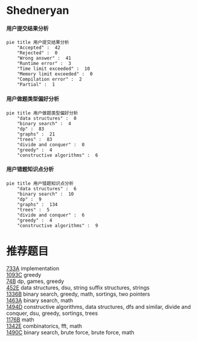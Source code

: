 # Shedneryan

<!-- tabs:start -->



#### **用户提交结果分析**

```mermaid
pie title 用户提交结果分析
    "Accepted" :  42
    "Rejected" :  0
    "Wrong answer" :  41
    "Runtime error" :  3
    "Time limit exceeded" :  10
    "Memory limit exceeded" :  0
    "Compilation error" :  2
    "Partial" :  1
```

#### **用户做题类型偏好分析**

```mermaid
pie title 用户做题类型偏好分析
    "data structures" :  0
    "binary search" :  4
    "dp" :  83
    "graphs" :  21
    "trees" :  83
    "divide and conquer" :  0
    "greedy" :  4
    "constructive algorithms" :  6
```
#### **用户错题知识点分析**

```mermaid
pie title 用户错题知识点分析
    "data structures" :  6
    "binary search" :  10
    "dp" :  9
    "graphs" :  134
    "trees" :  5
    "divide and conquer" :  6
    "greedy" :  4
    "constructive algorithms" :  9
```



<!-- tabs:end -->
# 推荐题目
[733A](https://codeforces.com/contest/733/problem/A)		implementation		  
[1093C](https://codeforces.com/contest/1093/problem/C)		greedy		  
[74B](https://codeforces.com/contest/74/problem/B)		dp,
                        games,
                        greedy		  
[452E](https://codeforces.com/contest/452/problem/E)		data structures,
                        dsu,
                        string suffix structures,
                        strings		  
[1336B](https://codeforces.com/contest/1336/problem/B)		binary search,
                        greedy,
                        math,
                        sortings,
                        two pointers		  
[1463A](https://codeforces.com/contest/1463/problem/A)		binary search,
                        math		  
[1494D](https://codeforces.com/contest/1494/problem/D)		constructive algorithms,
                        data structures,
                        dfs and similar,
                        divide and conquer,
                        dsu,
                        greedy,
                        sortings,
                        trees		  
[1176B](https://codeforces.com/contest/1176/problem/B)		math		  
[1342E](https://codeforces.com/contest/1342/problem/E)		combinatorics,
                        fft,
                        math		  
[1490C](https://codeforces.com/contest/1490/problem/C)		binary search,
                        brute force,
                        brute force,
                        math		  
